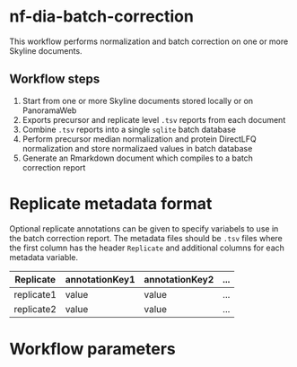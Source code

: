 # nf-dia-batch-correction

This workflow performs normalization and batch correction on one or more Skyline documents.

## Workflow steps

1. Start from one or more Skyline documents stored locally or on PanoramaWeb
2. Exports precursor and replicate level `.tsv` reports from each document
3. Combine `.tsv` reports into a single `sqlite` batch database
4. Perform precursor median normalization and protein DirectLFQ normalization and store normalizaed values in batch database
5. Generate an Rmarkdown document which compiles to a batch correction report

# Replicate metadata format

Optional replicate annotations can be given to specify variabels to use in the batch correction report. The metadata files should be `.tsv` files where the first column has the header `Replicate` and additional columns for each metadata variable.

| Replicate | annotationKey1 | annotationKey2 | ... |
| --------- | -------------- | -------------- | ----|
| replicate1 | value | value | ... |
| replicate2 | value | value | ... |

# Workflow parameters 
